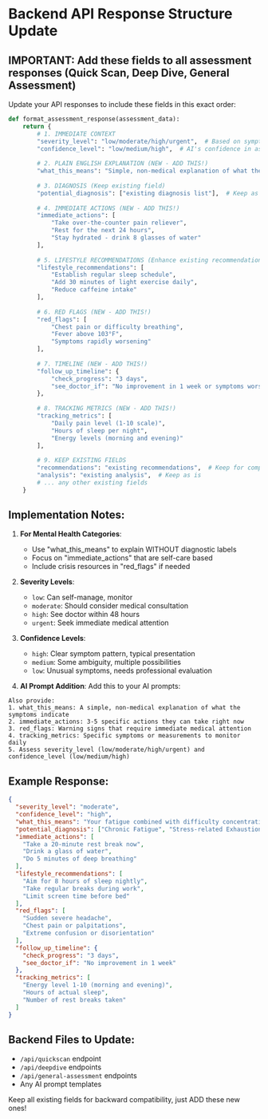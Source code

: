 # Backend API Response Structure Update

## IMPORTANT: Add these fields to all assessment responses (Quick Scan, Deep Dive, General Assessment)

Update your API responses to include these fields in this exact order:

```python
def format_assessment_response(assessment_data):
    return {
        # 1. IMMEDIATE CONTEXT
        "severity_level": "low/moderate/high/urgent",  # Based on symptoms
        "confidence_level": "low/medium/high",  # AI's confidence in assessment
        
        # 2. PLAIN ENGLISH EXPLANATION (NEW - ADD THIS!)
        "what_this_means": "Simple, non-medical explanation of what their symptoms indicate. Example: 'Your symptoms suggest your body is responding to stress, which is affecting your sleep and energy levels. This is common and usually manageable with lifestyle changes.'",
        
        # 3. DIAGNOSIS (Keep existing field)
        "potential_diagnosis": ["existing diagnosis list"],  # Keep as is
        
        # 4. IMMEDIATE ACTIONS (NEW - ADD THIS!)
        "immediate_actions": [
            "Take over-the-counter pain reliever",
            "Rest for the next 24 hours",
            "Stay hydrated - drink 8 glasses of water"
        ],
        
        # 5. LIFESTYLE RECOMMENDATIONS (Enhance existing recommendations)
        "lifestyle_recommendations": [
            "Establish regular sleep schedule",
            "Add 30 minutes of light exercise daily",
            "Reduce caffeine intake"
        ],
        
        # 6. RED FLAGS (NEW - ADD THIS!)
        "red_flags": [
            "Chest pain or difficulty breathing",
            "Fever above 103°F",
            "Symptoms rapidly worsening"
        ],
        
        # 7. TIMELINE (NEW - ADD THIS!)
        "follow_up_timeline": {
            "check_progress": "3 days",
            "see_doctor_if": "No improvement in 1 week or symptoms worsen"
        },
        
        # 8. TRACKING METRICS (NEW - ADD THIS!)
        "tracking_metrics": [
            "Daily pain level (1-10 scale)",
            "Hours of sleep per night",
            "Energy levels (morning and evening)"
        ],
        
        # 9. KEEP EXISTING FIELDS
        "recommendations": "existing recommendations",  # Keep for compatibility
        "analysis": "existing analysis",  # Keep as is
        # ... any other existing fields
    }
```

## Implementation Notes:

1. **For Mental Health Categories**: 
   - Use "what_this_means" to explain WITHOUT diagnostic labels
   - Focus on "immediate_actions" that are self-care based
   - Include crisis resources in "red_flags" if needed

2. **Severity Levels**:
   - `low`: Can self-manage, monitor
   - `moderate`: Should consider medical consultation
   - `high`: See doctor within 48 hours
   - `urgent`: Seek immediate medical attention

3. **Confidence Levels**:
   - `high`: Clear symptom pattern, typical presentation
   - `medium`: Some ambiguity, multiple possibilities
   - `low`: Unusual symptoms, needs professional evaluation

4. **AI Prompt Addition**:
Add this to your AI prompts:
```
Also provide:
1. what_this_means: A simple, non-medical explanation of what the symptoms indicate
2. immediate_actions: 3-5 specific actions they can take right now
3. red_flags: Warning signs that require immediate medical attention
4. tracking_metrics: Specific symptoms or measurements to monitor daily
5. Assess severity_level (low/moderate/high/urgent) and confidence_level (low/medium/high)
```

## Example Response:
```json
{
  "severity_level": "moderate",
  "confidence_level": "high",
  "what_this_means": "Your fatigue combined with difficulty concentrating suggests your body and mind need rest. This pattern often occurs when stress depletes your energy reserves.",
  "potential_diagnosis": ["Chronic Fatigue", "Stress-related Exhaustion"],
  "immediate_actions": [
    "Take a 20-minute rest break now",
    "Drink a glass of water",
    "Do 5 minutes of deep breathing"
  ],
  "lifestyle_recommendations": [
    "Aim for 8 hours of sleep nightly",
    "Take regular breaks during work",
    "Limit screen time before bed"
  ],
  "red_flags": [
    "Sudden severe headache",
    "Chest pain or palpitations",
    "Extreme confusion or disorientation"
  ],
  "follow_up_timeline": {
    "check_progress": "3 days",
    "see_doctor_if": "No improvement in 1 week"
  },
  "tracking_metrics": [
    "Energy level 1-10 (morning and evening)",
    "Hours of actual sleep",
    "Number of rest breaks taken"
  ]
}
```

## Backend Files to Update:
- `/api/quickscan` endpoint
- `/api/deepdive` endpoints
- `/api/general-assessment` endpoints
- Any AI prompt templates

Keep all existing fields for backward compatibility, just ADD these new ones!